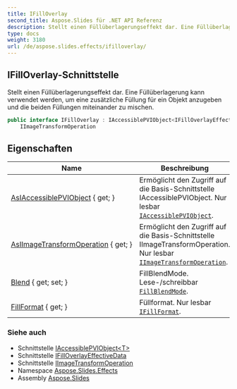 ```yaml
---
title: IFillOverlay
second_title: Aspose.Slides für .NET API Referenz
description: Stellt einen Füllüberlagerungseffekt dar. Eine Füllüberlagerung kann verwendet werden, um eine zusätzliche Füllung für ein Objekt anzugeben und die beiden Füllungen miteinander zu mischen.
type: docs
weight: 3180
url: /de/aspose.slides.effects/ifilloverlay/
---
```


## IFillOverlay-Schnittstelle

Stellt einen Füllüberlagerungseffekt dar. Eine Füllüberlagerung kann verwendet werden, um eine zusätzliche Füllung für ein Objekt anzugeben und die beiden Füllungen miteinander zu mischen.

```csharp
public interface IFillOverlay : IAccessiblePVIObject<IFillOverlayEffectiveData>, 
    IImageTransformOperation
```

## Eigenschaften

| Name | Beschreibung |
| --- | --- |
| [AsIAccessiblePVIObject](../../aspose.slides.effects/ifilloverlay/asiaccessiblepviobject) { get; } | Ermöglicht den Zugriff auf die Basis-Schnittstelle IAccessiblePVIObject. Nur lesbar [`IAccessiblePVIObject`](../../aspose.slides/iaccessiblepviobject-1). |
| [AsIImageTransformOperation](../../aspose.slides.effects/ifilloverlay/asiimagetransformoperation) { get; } | Ermöglicht den Zugriff auf die Basis-Schnittstelle IImageTransformOperation. Nur lesbar [`IImageTransformOperation`](../iimagetransformoperation). |
| [Blend](../../aspose.slides.effects/ifilloverlay/blend) { get; set; } | FillBlendMode. Lese-/schreibbar [`FillBlendMode`](../../aspose.slides/fillblendmode). |
| [FillFormat](../../aspose.slides.effects/ifilloverlay/fillformat) { get; } | Füllformat. Nur lesbar [`IFillFormat`](../../aspose.slides/ifillformat). |

### Siehe auch

* Schnittstelle [IAccessiblePVIObject&lt;T&gt;](../../aspose.slides/iaccessiblepviobject-1)
* Schnittstelle [IFillOverlayEffectiveData](../ifilloverlayeffectivedata)
* Schnittstelle [IImageTransformOperation](../iimagetransformoperation)
* Namespace [Aspose.Slides.Effects](../../aspose.slides.effects)
* Assembly [Aspose.Slides](../../)

<!-- DO NOT EDIT: generiert von xmldocmd für Aspose.Slides.dll -->